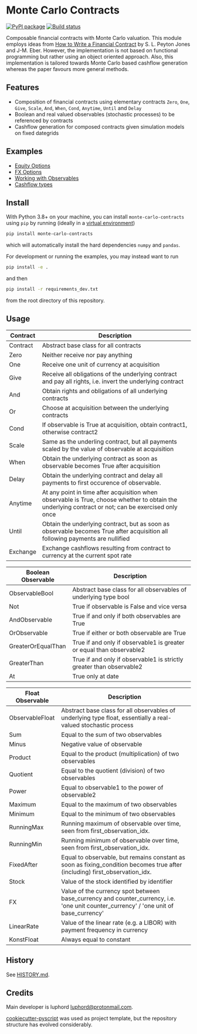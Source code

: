 # Monte Carlo Contracts

[![PyPI package](https://img.shields.io/pypi/v/monte-carlo-contracts)](https://pypi.python.org/pypi/monte-carlo-contracts)
[![Build status](https://github.com/luphord/monte-carlo-contracts/actions/workflows/monte-carlo-contracts-test.yml/badge.svg)](https://github.com/luphord/monte-carlo-contracts/actions)

Composable financial contracts with Monte Carlo valuation.
This module employs ideas from [How to Write a Financial Contract](https://citeseerx.ist.psu.edu/viewdoc/summary?doi=10.1.1.14.7885) by S. L. Peyton Jones and J-M. Eber.
However, the implementation is not based on functional programming but rather using an object oriented approach.
Also, this implementation is tailored towards Monte Carlo based cashflow generation whereas the paper favours more general methods.

## Features
* Composition of financial contracts using elementary contracts `Zero`, `One`, `Give`, `Scale`, `And`, `When`, `Cond`, `Anytime`, `Until` and `Delay`
* Boolean and real valued observables (stochastic processes) to be referenced by contracts
* Cashflow generation for composed contracts given simulation models on fixed dategrids

## Examples
* [Equity Options](examples/Equity%20Options.ipynb)
* [FX Options](examples/FX%20Options.ipynb)
* [Working with Observables](examples/Observables.ipynb)
* [Cashflow types](examples/Cashflows.ipynb)

## Install

With Python 3.8+ on your machine, you can install `monte-carlo-contracts` using `pip` by running (ideally in a [virtual environment](https://docs.python.org/3/glossary.html#term-virtual-environment))

```bash
pip install monte-carlo-contracts
```

which will automatically install the hard dependencies `numpy` and `pandas`.

For development or running the examples, you may instead want to run

```bash
pip install -e .
```

and then

```bash
pip install -r requirements_dev.txt
```

from the root directory of this repository.

## Usage

| Contract  | Description                                                                                                                                            |
|---------- |--------------------------------------------------------------------------------------------------------------------------------------------------------|
| Contract  | Abstract base class for all contracts                                                                                                                  |
| Zero      | Neither receive nor pay anything                                                                                                                       |
| One       | Receive one unit of currency at acquisition                                                                                                            |
| Give      | Receive all obligations of the underlying contract and pay all rights, i.e. invert the underlying contract                                             |
| And       | Obtain rights and obligations of all underlying contracts                                                                                              |
| Or        | Choose at acquisition between the underlying contracts                                                                                                 |
| Cond      | If observable is True at acquisition, obtain contract1, otherwise contract2                                                                            |
| Scale     | Same as the underling contract, but all payments scaled by the value of observable at acquisition                                                      |
| When      | Obtain the underlying contract as soon as observable becomes True after acquisition                                                                    |
| Delay     | Obtain the underlying contract and delay all payments to first occurence of observable.                                                                |
| Anytime   | At any point in time after acquisition when observable is True, choose whether to obtain the underlying contract or not; can be exercised only once    |
| Until     | Obtain the underlying contract, but as soon as observable becomes True after acquisition all following payments are nullified                          |
| Exchange  | Exchange cashflows resulting from contract to currency at the current spot rate                                                                        |

| Boolean Observable  | Description                                                            |
|---------------------|------------------------------------------------------------------------|
| ObservableBool      | Abstract base class for all observables of underlying type bool        |
| Not                 | True if observable is False and vice versa                             |
| AndObservable       | True if and only if both observables are True                          |
| OrObservable        | True if either or both observable are True                             |
| GreaterOrEqualThan  | True if and only if observable1 is greater or equal than observable2   |
| GreaterThan         | True if and only if observable1 is strictly greater than observable2   |
| At                  | True only at date                                                      |

| Float Observable | Description                                                                                                                             |
|------------------|-----------------------------------------------------------------------------------------------------------------------------------------|
| ObservableFloat  | Abstract base class for all observables of underlying type float, essentially a real-valued stochastic process                          |
| Sum              | Equal to the sum of two observables                                                                                                     |
| Minus            | Negative value of observable                                                                                                            |
| Product          | Equal to the product (multiplication) of two observables                                                                                |
| Quotient         | Equal to the quotient (division) of two observables                                                                                     |
| Power            | Equal to observable1 to the power of observable2                                                                                        |
| Maximum          | Equal to the maximum of two observables                                                                                                 |
| Minimum          | Equal to the minimum of two observables                                                                                                 |
| RunningMax       | Running maximum of observable over time, seen from first_observation_idx.                                                               |
| RunningMin       | Running minimum of observable over time, seen from first_observation_idx.                                                               |
| FixedAfter       | Equal to observable, but remains constant as soon as fixing_condition becomes true after (including) first_observation_idx.             |
| Stock            | Value of the stock identified by identifier                                                                                             |
| FX               | Value of the currency spot between base_currency and counter_currency, i.e. 'one unit counter_currency' / 'one unit of base_currency'   |
| LinearRate       | Value of the linear rate (e.g. a LIBOR) with payment frequency in currency                                                              |
| KonstFloat       | Always equal to constant                                                                                                                |


## History

See [HISTORY.md](HISTORY.md).

## Credits

Main developer is luphord <luphord@protonmail.com>.

[cookiecutter-pyscript](https://github.com/luphord/cookiecutter-pyscript) was used as project template, but the repository structure has evolved considerably.
